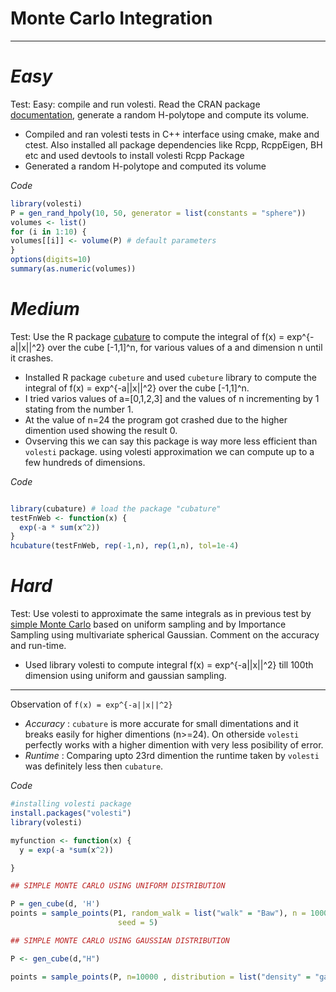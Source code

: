 # Monte Carlo Integration
---
# *Easy*

Test: Easy: compile and run volesti. Read the CRAN package [documentation](https://cran.rstudio.com/web/packages/volesti/volesti.pdf), generate a random H-polytope and compute its volume.

- Compiled and ran volesti tests in C++ interface using cmake, make and ctest. Also installed all package dependencies like Rcpp, RcppEigen, BH etc and used devtools to install volesti Rcpp Package
- Generated a random H-polytope and computed its volume 

*Code*
```R
library(volesti)
P = gen_rand_hpoly(10, 50, generator = list(constants = "sphere"))
volumes <- list()
for (i in 1:10) {
volumes[[i]] <- volume(P) # default parameters
}
options(digits=10)
summary(as.numeric(volumes))
```

# *Medium*

Test: Use the R package [cubature](https://cran.r-project.org/web/packages/cubature/index.html) to compute the integral of f(x) = exp^{-a||x||^2} over the cube [-1,1]^n, for various values of a and dimension n until it crashes.

- Installed R package ``cubeture`` and used ``cubeture`` library to compute the integral of f(x) = exp^{-a||x||^2} over the cube [-1,1]^n.
- I tried varios values of a=[0,1,2,3] and the values of n incrementing by 1 stating from the number 1.
- At the value of n=24 the program got crashed due to the higher dimention used showing the result 0.
- Ovserving this we can say this package is way more less efficient than `volesti` package. using volesti approximation we can compute up to a few hundreds of dimensions. 

*Code*
```R

library(cubature) # load the package "cubature"
testFnWeb <- function(x) {
  exp(-a * sum(x^2))
}
hcubature(testFnWeb, rep(-1,n), rep(1,n), tol=1e-4)

```

# *Hard*

Test: Use volesti to approximate the same integrals as in previous test by [simple Monte Carlo](https://en.wikipedia.org/wiki/Monte_Carlo_integration) based on uniform sampling and by Importance Sampling using multivariate spherical Gaussian. Comment on the accuracy and run-time.

- Used library volesti to compute integral f(x) = exp^{-a||x||^2} till 100th dimension using uniform and gaussian sampling.
---
Observation of ``f(x) = exp^{-a||x||^2}``
- *Accuracy* : `cubature` is more accurate for small dimentations and it breaks easily for higher dimentions (n>=24). On otherside `volesti` perfectly works with a higher dimention with very less posibility of error.
- *Runtime* : Comparing upto 23rd dimention the runtime taken by `volesti` was definitely less then `cubature`.
 

*Code*
```R
#installing volesti package
install.packages("volesti")
library(volesti)

myfunction <- function(x) {
  y = exp(-a *sum(x^2))

}

## SIMPLE MONTE CARLO USING UNIFORM DISTRIBUTION

P = gen_cube(d, 'H')
points = sample_points(P1, random_walk = list("walk" = "Baw"), n = 10000,
                        seed = 5)

## SIMPLE MONTE CARLO USING GAUSSIAN DISTRIBUTION

P <- gen_cube(d,"H")

points = sample_points(P, n=10000 , distribution = list("density" = "gaussian", "variance" = 1)
```
